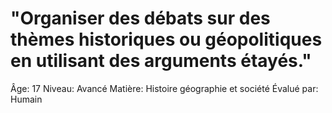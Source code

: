 # "Organiser des débats sur des thèmes historiques ou géopolitiques en utilisant des arguments étayés."

Âge: 17
Niveau: Avancé
Matière: Histoire géographie et société
Évalué par: Humain
